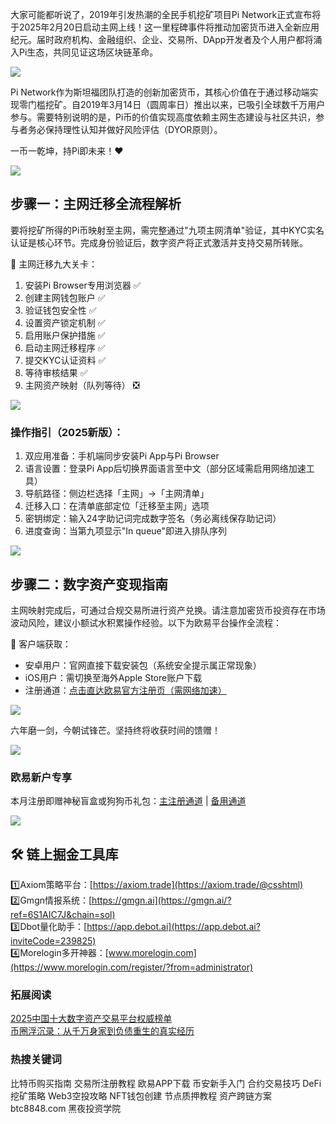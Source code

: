 大家可能都听说了，2019年引发热潮的全民手机挖矿项目Pi Network正式宣布将于2025年2月20日启动主网上线！这一里程碑事件将推动加密货币进入全新应用纪元。届时政府机构、金融组织、企业、交易所、DApp开发者及个人用户都将涌入Pi生态，共同见证这场区块链革命。

![](https://fe095ec.webp.li/pi-coin-001.png)

Pi Network作为斯坦福团队打造的创新加密货币，其核心价值在于通过移动端实现零门槛挖矿。自2019年3月14日（圆周率日）推出以来，已吸引全球数千万用户参与。需要特别说明的是，Pi币的价值实现高度依赖主网生态建设与社区共识，参与者务必保持理性认知并做好风险评估（DYOR原则）。

一币一乾坤，持Pi即未来！❤️

![](https://fe095ec.webp.li/pi-coin-002.png)

## 步骤一：主网迁移全流程解析
要将挖矿所得的Pi币映射至主网，需完整通过"九项主网清单"验证，其中KYC实名认证是核心环节。完成身份验证后，数字资产将正式激活并支持交易所转账。

🔑 主网迁移九大关卡：
1. 安装Pi Browser专用浏览器        ✅
2. 创建主网钱包账户                ✅
3. 验证钱包安全性                  ✅
4. 设置资产锁定机制                ✅
5. 启用账户保护措施                ✅
6. 启动主网迁移程序                ✅
7. 提交KYC认证资料                 ✅
8. 等待审核结果                    ✅
9. 主网资产映射（队列等待）         ❎

![](https://fe095ec.webp.li/pi-coin-006.png)

### 操作指引（2025新版）：
1. 双应用准备：手机端同步安装Pi App与Pi Browser
2. 语言设置：登录Pi App后切换界面语言至中文（部分区域需启用网络加速工具）
3. 导航路径：侧边栏选择「主网」→「主网清单」
4. 迁移入口：在清单底部定位「迁移至主网」选项
5. 密钥绑定：输入24字助记词完成数字签名（务必离线保存助记词）
6. 进度查询：当第九项显示"In queue"即进入排队序列

![](https://fe095ec.webp.li/pi-coin-005.png)

## 步骤二：数字资产变现指南
主网映射完成后，可通过合规交易所进行资产兑换。请注意加密货币投资存在市场波动风险，建议小额试水积累操作经验。以下为欧易平台操作全流程：

📱 客户端获取：
- 安卓用户：官网直接下载安装包（系统安全提示属正常现象）
- iOS用户：需切换至海外Apple Store账户下载
- 注册通道：[点击直达欧易官方注册页（需网络加速）](https://www.chouyi.world/zh-hans/join/18639032)

![](https://fe095ec.webp.li/pi-coin-007.png)

六年磨一剑，今朝试锋芒。坚持终将收获时间的馈赠！

![](https://fe095ec.webp.li/pi-coin-008.png)

### 欧易新户专享
本月注册即赠神秘盲盒或狗狗币礼包：[主注册通道](https://www.okx.com/zh-hans/join/74873351) | [备用通道](https://www.chouyi.world/zh-hans/join/18639032)

[![](https://fe095ec.webp.li/top-10-exchanges-001.jpg)](https://www.chouyi.world/zh-hans/join/18639032)

## 🛠️ 链上掘金工具库
1️⃣Axiom策略平台：[https://axiom.trade](https://axiom.trade/@csshtml)  
2️⃣Gmgn情报系统：[https://gmgn.ai](https://gmgn.ai/?ref=6S1AIC7J&chain=sol)  
3️⃣Dbot量化助手：[https://app.debot.ai](https://app.debot.ai?inviteCode=239825)  
4️⃣Morelogin多开神器：[www.morelogin.com](https://www.morelogin.com/register/?from=administrator)  

### 拓展阅读
[2025中国十大数字资产交易平台权威榜单](https://btc8848.com/top-10-exchanges/)  
[币圈浮沉录：从千万身家到负债重生的真实经历](https://heiyetouzi.xyz/biquanstory001/)  

### 热搜关键词
比特币购买指南 交易所注册教程 欧易APP下载 币安新手入门 合约交易技巧 DeFi挖矿策略 Web3空投攻略 NFT钱包创建 节点质押教程 资产跨链方案 btc8848.com 黑夜投资学院